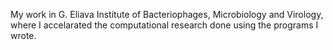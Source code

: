 My work in G. Eliava Institute of Bacteriophages, Microbiology and Virology, where I accelarated the computational research done using the programs I wrote.
